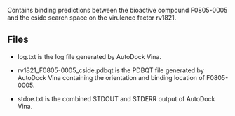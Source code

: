 Contains binding predictions between the bioactive compound F0805-0005 and the cside search space on the virulence factor rv1821.

## Files

- log.txt is the log file generated by AutoDock Vina.

- rv1821_F0805-0005_cside.pdbqt is the PDBQT file generated by AutoDock Vina containing the orientation and binding location of F0805-0005.

- stdoe.txt is the combined STDOUT and STDERR output of AutoDock Vina.

